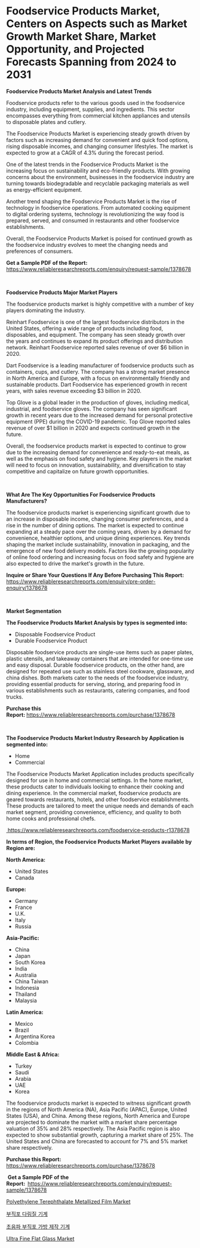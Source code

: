 <p><h1>Foodservice Products Market, Centers on Aspects such as Market Growth Market Share, Market Opportunity, and Projected Forecasts Spanning from 2024 to 2031</h1></p><p><strong>Foodservice Products Market Analysis and Latest Trends</strong></p>
<p><p>Foodservice products refer to the various goods used in the foodservice industry, including equipment, supplies, and ingredients. This sector encompasses everything from commercial kitchen appliances and utensils to disposable plates and cutlery.</p><p>The Foodservice Products Market is experiencing steady growth driven by factors such as increasing demand for convenient and quick food options, rising disposable incomes, and changing consumer lifestyles. The market is expected to grow at a CAGR of 4.3% during the forecast period.</p><p>One of the latest trends in the Foodservice Products Market is the increasing focus on sustainability and eco-friendly products. With growing concerns about the environment, businesses in the foodservice industry are turning towards biodegradable and recyclable packaging materials as well as energy-efficient equipment.</p><p>Another trend shaping the Foodservice Products Market is the rise of technology in foodservice operations. From automated cooking equipment to digital ordering systems, technology is revolutionizing the way food is prepared, served, and consumed in restaurants and other foodservice establishments.</p><p>Overall, the Foodservice Products Market is poised for continued growth as the foodservice industry evolves to meet the changing needs and preferences of consumers.</p></p>
<p><strong>Get a Sample PDF of the Report:&nbsp;</strong> <a href="https://www.reliableresearchreports.com/enquiry/request-sample/1378678">https://www.reliableresearchreports.com/enquiry/request-sample/1378678</a></p>
<p>&nbsp;</p>
<p><strong>Foodservice Products Major Market Players</strong></p>
<p><p>The foodservice products market is highly competitive with a number of key players dominating the industry. </p><p>Reinhart Foodservice is one of the largest foodservice distributors in the United States, offering a wide range of products including food, disposables, and equipment. The company has seen steady growth over the years and continues to expand its product offerings and distribution network. Reinhart Foodservice reported sales revenue of over $6 billion in 2020.</p><p>Dart Foodservice is a leading manufacturer of foodservice products such as containers, cups, and cutlery. The company has a strong market presence in North America and Europe, with a focus on environmentally friendly and sustainable products. Dart Foodservice has experienced growth in recent years, with sales revenue exceeding $3 billion in 2020.</p><p>Top Glove is a global leader in the production of gloves, including medical, industrial, and foodservice gloves. The company has seen significant growth in recent years due to the increased demand for personal protective equipment (PPE) during the COVID-19 pandemic. Top Glove reported sales revenue of over $1 billion in 2020 and expects continued growth in the future.</p><p>Overall, the foodservice products market is expected to continue to grow due to the increasing demand for convenience and ready-to-eat meals, as well as the emphasis on food safety and hygiene. Key players in the market will need to focus on innovation, sustainability, and diversification to stay competitive and capitalize on future growth opportunities.</p></p>
<p>&nbsp;</p>
<p><strong>What Are The Key Opportunities For Foodservice Products Manufacturers?</strong></p>
<p><p>The foodservice products market is experiencing significant growth due to an increase in disposable income, changing consumer preferences, and a rise in the number of dining options. The market is expected to continue expanding at a steady pace over the coming years, driven by a demand for convenience, healthier options, and unique dining experiences. Key trends shaping the market include sustainability, innovation in packaging, and the emergence of new food delivery models. Factors like the growing popularity of online food ordering and increasing focus on food safety and hygiene are also expected to drive the market's growth in the future.</p></p>
<p><strong>Inquire or Share Your Questions If Any Before Purchasing This Report:</strong> <a href="https://www.reliableresearchreports.com/enquiry/pre-order-enquiry/1378678">https://www.reliableresearchreports.com/enquiry/pre-order-enquiry/1378678</a></p>
<p>&nbsp;</p>
<p><strong>Market Segmentation</strong></p>
<p><strong>The Foodservice Products Market Analysis by types is segmented into:</strong></p>
<p><ul><li>Disposable Foodservice Product</li><li>Durable Foodservice Product</li></ul></p>
<p><p>Disposable foodservice products are single-use items such as paper plates, plastic utensils, and takeaway containers that are intended for one-time use and easy disposal. Durable foodservice products, on the other hand, are designed for repeated use such as stainless steel cookware, glassware, and china dishes. Both markets cater to the needs of the foodservice industry, providing essential products for serving, storing, and preparing food in various establishments such as restaurants, catering companies, and food trucks.</p></p>
<p><strong>Purchase this Report:&nbsp;</strong><a href="https://www.reliableresearchreports.com/purchase/1378678">https://www.reliableresearchreports.com/purchase/1378678</a></p>
<p>&nbsp;</p>
<p><strong>The Foodservice Products Market Industry Research by Application is segmented into:</strong></p>
<p><ul><li>Home</li><li>Commercial</li></ul></p>
<p><p>The Foodservice Products Market Application includes products specifically designed for use in home and commercial settings. In the home market, these products cater to individuals looking to enhance their cooking and dining experience. In the commercial market, foodservice products are geared towards restaurants, hotels, and other foodservice establishments. These products are tailored to meet the unique needs and demands of each market segment, providing convenience, efficiency, and quality to both home cooks and professional chefs.</p></p>
<p><a href="https://www.reliableresearchreports.com/foodservice-products-r1378678">&nbsp;https://www.reliableresearchreports.com/foodservice-products-r1378678</a></p>
<p><strong>In terms of Region, the Foodservice Products Market Players available by Region are:</strong></p>
<p>
    <p> <strong> North America: </strong>
        <ul>
            <li>United States</li>
            <li>Canada</li>
        </ul>
        </p> 
    <p> <strong> Europe: </strong>
        <ul>
            <li>Germany</li>
            <li>France</li>
            <li>U.K.</li>
            <li>Italy</li>
            <li>Russia</li>
        </ul>
        </p> 
    <p> <strong> Asia-Pacific: </strong>
        <ul>
            <li>China</li>
            <li>Japan</li>
            <li>South Korea</li>
            <li>India</li>
            <li>Australia</li>
            <li>China Taiwan</li>
            <li>Indonesia</li>
            <li>Thailand</li>
            <li>Malaysia</li>
        </ul>
        </p> 
    <p> <strong> Latin America: </strong>
        <ul>
            <li>Mexico</li>
            <li>Brazil</li>
            <li>Argentina Korea</li>
            <li>Colombia</li>
        </ul>
        </p> 
    <p> <strong> Middle East & Africa: </strong>
        <ul>
            <li>Turkey</li>
            <li>Saudi</li>
            <li>Arabia</li>
            <li>UAE</li>
            <li>Korea</li>
        </ul>
    </p>
    </p>
<p><p>The foodservice products market is expected to witness significant growth in the regions of North America (NA), Asia Pacific (APAC), Europe, United States (USA), and China. Among these regions, North America and Europe are projected to dominate the market with a market share percentage valuation of 35% and 28% respectively. The Asia Pacific region is also expected to show substantial growth, capturing a market share of 25%. The United States and China are forecasted to account for 7% and 5% market share respectively.</p></p>
<p><strong>Purchase this Report: </strong><a href="https://www.reliableresearchreports.com/purchase/1378678">https://www.reliableresearchreports.com/purchase/1378678</a></p>
<p>&nbsp;<strong>Get a Sample PDF of the Report:&nbsp;&nbsp;</strong><a href="https://www.reliableresearchreports.com/enquiry/request-sample/1378678">https://www.reliableresearchreports.com/enquiry/request-sample/1378678</a></p>
<p><strong></strong></p>
<p><p><a href="https://github.com/aafbctfl75/Market-Research-Report-List-1/blob/main/polyethylene-terephthalate-metallized-film-market.md">Polyethylene Terephthalate Metallized Film Market</a></p><p><a href="https://github.com/gambitz1998/Market-Research-Report-List-1/blob/main/4087405146663.md">부직포 다림질 기계</a></p><p><a href="https://github.com/AidenReinger/Market-Research-Report-List-1/blob/main/3971836146662.md">초음파 부직포 가방 제작 기계</a></p><p><a href="https://github.com/airdrophunter675/Market-Research-Report-List-1/blob/main/ultra-fine-flat-glass-market.md">Ultra Fine Flat Glass Market</a></p></p>